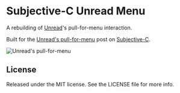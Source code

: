 Subjective-C Unread Menu
======================

A rebuilding of [Unread](http://jaredsinclair.com/unread/)'s pull-for-menu interaction.

Built for the [Unread's pull-for-menu](http://subjc.com/unread-overlay-menu/) post on [Subjective-C](http://subjc.com).

![Unread's pull-for-menu](http://subjc.com/media/2014-03-22-unread-overlay-menu/images/finished_small.png)

## License

Released under the MIT license. See the LICENSE file for more info.